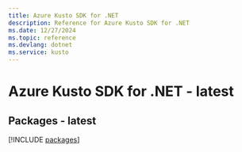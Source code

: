 ```yaml
---
title: Azure Kusto SDK for .NET
description: Reference for Azure Kusto SDK for .NET
ms.date: 12/27/2024
ms.topic: reference
ms.devlang: dotnet
ms.service: kusto
---
```

# Azure Kusto SDK for .NET - latest
## Packages - latest
[!INCLUDE [packages](kusto-index.md)]
